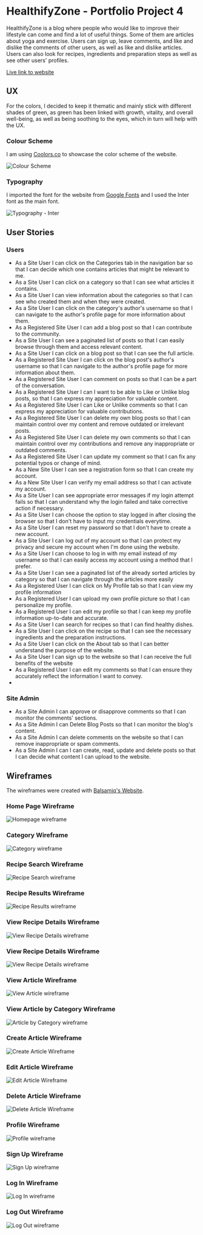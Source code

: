 # **HealthifyZone - Portfolio Project 4**

HealthifyZone is a blog where people who would like to improve their lifestyle can come and find a lot of useful things. Some of them are articles about yoga and exercise. Users can sign up, leave comments, and like and dislike the comments of other users, as well as like and dislike articles. Users can also look for recipes, ingredients and preparation steps as well as see other users' profiles.

[Live link to website](https://healthifyzone-8c9a32d8f968.herokuapp.com/)

## **UX**

For the colors, I decided to keep it thematic and mainly stick with different shades of green, as green has been linked with growth, vitality, and overall well-being, as well as being soothing to the eyes, which in turn will help with the UX.

### **Colour Scheme**

I am using [Coolors.co](https://coolors.co/dff8df-1e4607-529929-76d176-6aad6a-333333-800080-fd5a5a-a89f9f) to showcase the color scheme of the website.

![Colour Scheme](https://github.com/devnickocodes/healthifyzone/blob/main/documentation/healthifyzone_color_scheme.png)

### **Typography**

I imported the font for the website from [Google Fonts](https://fonts.google.com/specimen/Inter) and I used the Inter font as the main font.

![Typography - Inter](https://github.com/devnickocodes/healthifyzone/blob/main/documentation/website_font.png)

## **User Stories**

### Users

- As a Site User I can click on the Categories tab in the navigation bar so that I can decide which one contains articles that might be relevant to me.
- As a Site User I can click on a category so that I can see what articles it contains.
- As a Site User I can view information about the categories so that I can see who created them and when they were created.
- As a Site User I can click on the category's author's username so that I can navigate to the author's profile page for more information about them.
- As a Registered Site User I can add a blog post so that I can contribute to the community.
- As a Site User I can see a paginated list of posts so that I can easily browse through them and access relevant content.
- As a Site User I can click on a blog post so that I can see the full article.
- As a Registered Site User I can click on the blog post's author's username so that I can navigate to the author's profile page for more information about them.
- As a Registered Site User I can comment on posts so that I can be a part of the conversation.
- As a Registered Site User I can I want to be able to Like or Unlike blog posts, so that I can express my appreciation for valuable content.
- As a Registered Site User I can Like or Unlike comments so that I can express my appreciation for valuable contributions.
- As a Registered Site User I can delete my own blog posts so that I can maintain control over my content and remove outdated or irrelevant posts.
- As a Registered Site User I can delete my own comments so that I can maintain control over my contributions and remove any inappropriate or outdated comments.
- As a Registered Site User I can update my comment so that I can fix any potential typos or change of mind.
- As a New Site User I can see a registration form so that I can create my account.
- As a New Site User I can verify my email address so that I can activate my account.
- As a Site User I can see appropriate error messages if my login attempt fails so that I can understand why the login failed and take corrective action if necessary.
- As a Site User I can choose the option to stay logged in after closing the browser so that I don't have to input my credentials everytime.
- As a Site User I can reset my password so that I don't have to create a new account.
- As a Site User I can log out of my account so that I can protect my privacy and secure my account when I'm done using the website.
- As a Site User I can choose to log in with my email instead of my username so that I can easily access my account using a method that I prefer.
- As a Site User I can see a paginated list of the already sorted articles by category so that I can navigate through the articles more easily
- As a Registered User I can click on My Profile tab so that I can view my profile information
- As a Registered User I can upload my own profile picture so that I can personalize my profile.
- As a Registered User I can edit my profile so that I can keep my profile information up-to-date and accurate.
- As a Site User I can search for recipes so that I can find healthy dishes.
- As a Site User I can click on the recipe so that I can see the necessary ingredients and the preparation instructions.
- As a Site User I can click on the About tab so that I can better understand the purpose of the website.
- As a Site User I can sign up to the website so that I can receive the full benefits of the website
- As a Registered User I can edit my comments so that I can ensure they accurately reflect the information I want to convey.
- 

### Site Admin

- As a Site Admin I can approve or disapprove comments so that I can monitor the comments' sections.
- As a Site Admin I can Delete Blog Posts so that I can monitor the blog's content.
- As a Site Admin I can delete comments on the website so that I can remove inappropriate or spam comments.
- As a Site Admin I can I can create, read, update and delete posts so that I can decide what content I can upload to the website.

## **Wireframes**

The wireframes were created with [Balsamiq's Website](https://balsamiq.com/).

### Home Page Wireframe

![Homepage wireframe](https://github.com/devnickocodes/healthifyzone/blob/main/documentation/homepage_wireframe.png)

### Category Wireframe

![Category wireframe](https://github.com/devnickocodes/healthifyzone/blob/main/documentation/categories_wireframe.png)

### Recipe Search Wireframe

![Recipe Search wireframe](https://github.com/devnickocodes/healthifyzone/blob/main/documentation/recipe_search_wireframe.png)

### Recipe Results Wireframe

![Recipe Results wireframe](https://github.com/devnickocodes/healthifyzone/blob/main/documentation/recipe_results_wireframe.png)

### View Recipe Details Wireframe

![View Recipe Details wireframe](https://github.com/devnickocodes/healthifyzone/blob/main/documentation/view_recipe_wireframe.png)

### View Recipe Details Wireframe

![View Recipe Details wireframe](https://github.com/devnickocodes/healthifyzone/blob/main/documentation/view_recipe_wireframe.png)

### View Article Wireframe

![View Article wireframe](https://github.com/devnickocodes/healthifyzone/blob/main/documentation/view_article_wireframe.png)

### View Article by Category Wireframe

![Article by Category wireframe](https://github.com/devnickocodes/healthifyzone/blob/main/documentation/articles_by_category.png)

### Create Article Wireframe

![Create Article Wireframe](https://github.com/devnickocodes/healthifyzone/blob/main/documentation/create_article_wireframe.png)

### Edit Article Wireframe

![Edit Article Wireframe](https://github.com/devnickocodes/healthifyzone/blob/main/documentation/edit_article_wireframe.png)

### Delete Article Wireframe

![Delete Article Wireframe](https://github.com/devnickocodes/healthifyzone/blob/main/documentation/delete_article_wireframe.png)

### Profile Wireframe

![Profile wireframe](https://github.com/devnickocodes/healthifyzone/blob/main/documentation/profile_wireframe.png)

### Sign Up Wireframe

![Sign Up wireframe](https://github.com/devnickocodes/healthifyzone/blob/main/documentation/sign_up_wireframe.png)

### Log In Wireframe

![Log In wireframe](https://github.com/devnickocodes/healthifyzone/blob/main/documentation/login_wireframe.png)


### Log Out Wireframe

![Log Out wireframe](https://github.com/devnickocodes/healthifyzone/blob/main/documentation/logout_wireframe.png)